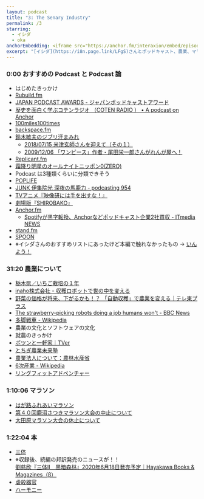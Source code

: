 ```yaml
---
layout: podcast
title: "3: The Senary Industry"
permalink: /3
starring:
  - イシダ
  - oka
anchorEmbedding: <iframe src="https://anchor.fm/interaxion/embed/episodes/3-The-Senary-Industry-ecvhbd" height="102px" width="400px" frameborder="0" scrolling="no"></iframe>
excerpt: "[イシダ](https://i8n.page.link/LFgS)さんとポッドキャスト、農業、マラソンなどについて話しました。"
---
```


### 0:00 おすすめの Podcast と Podcast 論

- はじめたきっかけ
- [Rubuild.fm](https://rebuild.fm/)
- [JAPAN PODCAST AWARDS - ジャパンポッドキャストアワード](https://i8n.page.link/1WCu)
- [歴史を面白く学ぶコテンラジオ （COTEN RADIO ） • A podcast on Anchor](https://anchor.fm/coten)
- [100miles100times](https://i8n.page.link/Nefz)
- [backspace.fm](http://backspace.fm/)
- [鈴木敏夫のジブリ汗まみれ](https://i8n.page.link/hW6N)
  - [2018/07/15 米津玄師さんを迎えて（その１）](https://i8n.page.link/p1V5)
  - [2009/12/06 「ワンピース」作者・尾田栄一郎さんがれんが屋へ！](https://i8n.page.link/6scV)
- [Replicant.fm](https://i8n.page.link/1pKR)
- [霜降り明星のオールナイトニッポン0(ZERO)](https://i8n.page.link/nT7z)
- Podcast は3種類くらいに分類できそう
- [POPLIFE](https://i8n.page.link/Lq53)
- [JUNK 伊集院光 深夜の馬鹿力 - podcasting 954](https://i8n.page.link/QsF3)
- [TVアニメ『映像研には手を出すな！』](https://i8n.page.link/ZiJ7)
- [劇場版『SHIROBAKO』](https://i8n.page.link/aXGo)
- [Anchor.fm](https://anchor.fm/)
  - [Spotifyが黒字転換、Anchorなどポッドキャスト企業2社買収 - ITmedia NEWS](https://i8n.page.link/eDDo)
- [stand.fm](https://stand.fm/)
- [SPOON](https://i8n.page.link/p9RZ)
- ※イシダさんのおすすめリストにあったけど本編で触れなかったもの → [いんよう！](https://i8n.page.link/yvdC)

### 31:20 農業について

- [栃木県／いちご栽培の１年](https://i8n.page.link/ka22)
- [inaho株式会社 - 収穫ロボットで世の中を変える](https://inaho.co/)
- [野菜の価格が将来、下がるかも！？ 「自動収穫」で農業を変える｜テレ東プラス](https://i8n.page.link/YxTP)
- [The strawberry-picking robots doing a job humans won't - BBC News](https://i8n.page.link/BvN9)
- [多脚戦車 - Wikipedia](https://i8n.page.link/CjRV)
- 農業の文化とソフトウェアの文化
- 就農のきっかけ
- [ポツンと一軒家｜TVer](https://i8n.page.link/bX98)
- [とちぎ農業未来塾](https://i8n.page.link/hwEg)
- [農業法人について：農林水産省](https://i8n.page.link/HCbN)
- [6次産業 - Wikipedia](https://i8n.page.link/Mp5E)
- [リングフィットアドベンチャー](https://amzn.to/2VGAeUd)

### 1:10:06 マラソン

- [はが路ふれあいマラソン](https://i8n.page.link/TcsW)
- [第４０回鹿沼さつきマラソン大会の中止について](https://i8n.page.link/rgZK)
- [大田原マラソン大会の休止について](https://i8n.page.link/3xoM)

### 1:22:04 本

- [三体](https://amzn.to/2KeTbIi)
- ※収録後、続編の邦訳発売のニュースが！！  
[劉慈欣『三体Ⅱ　黒暗森林』2020年6月18日発売予定｜Hayakawa Books & Magazines（β）](https://i8n.page.link/Stkn)
- [虐殺器官](https://amzn.to/3ezUDDl)
- [ハーモニー](https://amzn.to/3ajJ2ox)
